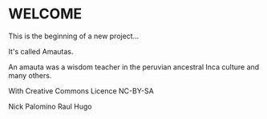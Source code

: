 WELCOME
==

This is the beginning of a new project...

It's called Amautas.

An amauta was a wisdom teacher in the peruvian ancestral Inca culture and many others.

With Creative Commons Licence
NC-BY-SA 

Nick Palomino
Raul Hugo
